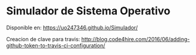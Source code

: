 # Simulador de Sistema Operativo
Disponible en: https://uo247346.github.io/Simulador/

Creacion de clave para travis: http://blog.code4hire.com/2016/06/adding-github-token-to-travis-ci-configuration/